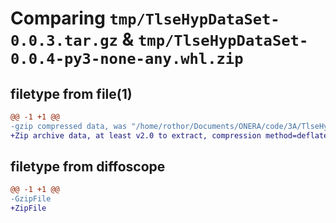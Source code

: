 # Comparing `tmp/TlseHypDataSet-0.0.3.tar.gz` & `tmp/TlseHypDataSet-0.0.4-py3-none-any.whl.zip`

## filetype from file(1)

```diff
@@ -1 +1 @@
-gzip compressed data, was "/home/rothor/Documents/ONERA/code/3A/TlseHypDataSet/dist/.tmp-l1wi4arv/TlseHypDataSet-0.0.3.tar", last modified: Sat Nov 25 15:26:07 2023, max compression
+Zip archive data, at least v2.0 to extract, compression method=deflate
```

## filetype from diffoscope

```diff
@@ -1 +1 @@
-GzipFile
+ZipFile
```

